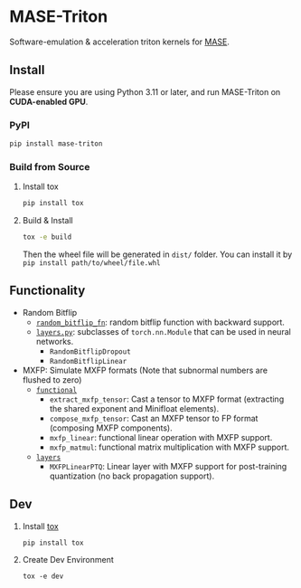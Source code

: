 # MASE-Triton

Software-emulation & acceleration triton kernels for [MASE](https://github.com/DeepWok/mase).

## Install

Please ensure you are using Python 3.11 or later, and run MASE-Triton on **CUDA-enabled GPU**.

### PyPI

```bash
pip install mase-triton
```

### Build from Source

1. Install tox

    ```bash
    pip install tox
    ```

2. Build & Install

    ```bash
    tox -e build
    ```

    Then the wheel file will be generated in `dist/` folder.
    You can install it by `pip install path/to/wheel/file.whl`


## Functionality
- Random Bitflip
    - [`random_bitflip_fn`](/src/mase_triton/random_bitflip/core.py): random bitflip function with backward support.
    - [`layers.py`](/src/mase_triton/random_bitflip/layers.py): subclasses of `torch.nn.Module` that can be used in neural networks.
        - `RandomBitflipDropout`
        - `RandomBitflipLinear`
- MXFP: Simulate MXFP formats (Note that subnormal numbers are flushed to zero)
    - [`functional`](/src/mase_triton/mxfp/functional/__init__.py)
        - `extract_mxfp_tensor`: Cast a tensor to MXFP format (extracting the shared exponent and Minifloat elements).
        - `compose_mxfp_tensor`: Cast an MXFP tensor to FP format (composing MXFP components).
        - `mxfp_linear`: functional linear operation with MXFP support.
        - `mxfp_matmul`: functional matrix multiplication with MXFP support.
    - [`layers`](/src/mase_triton/mxfp/layers.py)
        - `MXFPLinearPTQ`: Linear layer with MXFP support for post-training quantization (no back propagation support).


## Dev

1. Install [tox](https://tox.wiki/en/latest/index.html)
    ```
    pip install tox
    ```

2. Create Dev Environment
    ```
    tox -e dev
    ```
